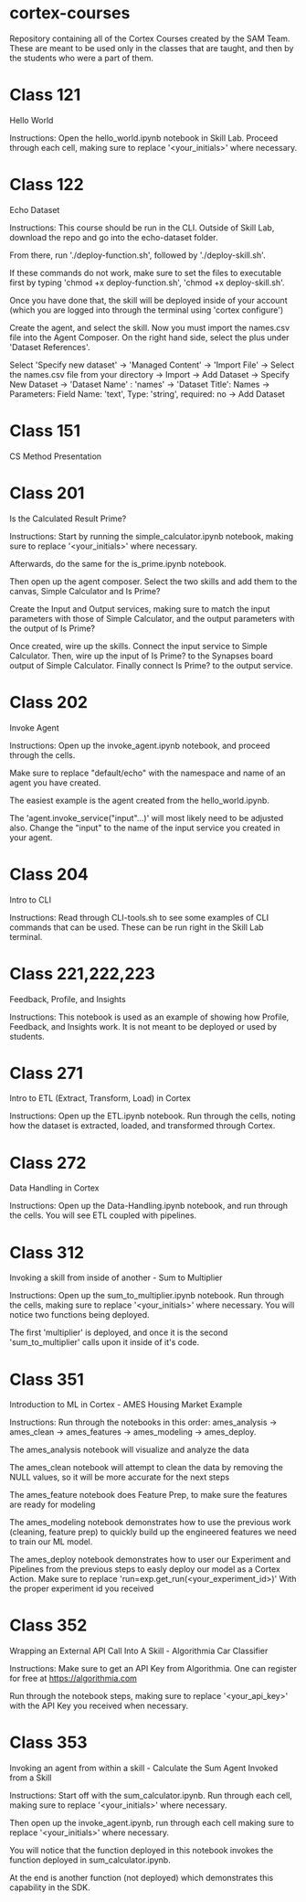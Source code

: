 # cortex-courses
Repository containing all of the Cortex Courses created by the SAM Team. These are meant to be used only in the classes that are taught, and then by the students who were a part of them. 

# Class 121
Hello World 


Instructions: 
Open the hello_world.ipynb notebook in Skill Lab. Proceed through each cell, making sure to replace '<your_initials>' where necessary. 

# Class 122
Echo Dataset

Instructions:
This course should be run in the CLI. Outside of Skill Lab, download the repo and go into the echo-dataset folder. 

From there, run './deploy-function.sh', followed by './deploy-skill.sh'. 

If these commands do not work, make sure to set the files to executable first by typing 'chmod +x deploy-function.sh', 'chmod +x deploy-skill.sh'. 

Once you have done that, the skill will be deployed inside of your account (which you are logged into through the terminal using 'cortex configure')

Create the agent, and select the skill. Now you must import the names.csv file into the Agent Composer. On the right hand side, select the plus under 'Dataset References'.

Select 'Specify new dataset' -> 'Managed Content' -> 'Import File' -> Select the names.csv file from your directory -> Import -> Add Dataset -> Specify New Dataset -> 'Dataset Name' : 'names' -> 'Dataset Title': Names -> Parameters: Field Name: 'text', Type: 'string', required: no -> Add Dataset


# Class 151
CS Method Presentation

# Class 201
Is the Calculated Result Prime?

Instructions:
Start by running the simple_calculator.ipynb notebook, making sure to replace '<your_initials>' where necessary. 

Afterwards, do the same for the is_prime.ipynb notebook. 

Then open up the agent composer. Select the two skills and add them to the canvas, Simple Calculator and Is Prime?

Create the Input and Output services, making sure to match the input parameters with those of Simple Calculator, and the output parameters with the output of Is Prime? 

Once created, wire up the skills. Connect the input service to Simple Calculator. Then, wire up the input of Is Prime? to the Synapses board output of Simple Calculator. Finally connect Is Prime? to the output service.

# Class 202 
Invoke Agent

Instructions:
Open up the invoke_agent.ipynb notebook, and proceed through the cells. 

Make sure to replace "default/echo" with the namespace and name of an agent you have created. 

The easiest example is the agent created from the hello_world.ipynb. 

The 'agent.invoke_service("input"...)' will most likely need to be adjusted also. Change the "input" to the name of the input service you created in your agent.

# Class 204
Intro to CLI

Instructions:
Read through CLI-tools.sh to see some examples of CLI commands that can be used. These can be run right in the Skill Lab terminal.

# Class 221,222,223
Feedback, Profile, and Insights

Instructions:
This notebook is used as an example of showing how Profile, Feedback, and Insights work. It is not meant to be deployed or used by students.

# Class 271
Intro to ETL (Extract, Transform, Load) in Cortex

Instructions:
Open up the ETL.ipynb notebook. Run through the cells, noting how the dataset is extracted, loaded, and transformed through Cortex.

# Class 272
Data Handling in Cortex

Instructions:
Open up the Data-Handling.ipynb notebook, and run through the cells. You will see ETL coupled with pipelines.

# Class 312
Invoking a skill from inside of another - Sum to Multiplier

Instructions:
Open up the sum_to_multiplier.ipynb notebook. Run through the cells, making sure to replace '<your_initials>' where necessary. You will notice two functions being deployed. 

The first 'multiplier' is deployed, and once it is the second 'sum_to_multiplier' calls upon it inside of it's code. 

# Class 351
Introduction to ML in Cortex - AMES Housing Market Example

Instructions:
Run through the notebooks in this order:
ames_analysis -> ames_clean -> ames_features -> ames_modeling -> ames_deploy.

The ames_analysis notebook will visualize and analyze the data

The ames_clean notebook will attempt to clean the data by removing the NULL values, so it will be more accurate for the next steps

The ames_feature notebook does Feature Prep, to make sure the features are ready for modeling

The ames_modeling notebook demonstrates how to use the previous work (cleaning, feature prep) to quickly build up the engineered features we need to train our ML model.

The ames_deploy notebook demonstrates how to user our Experiment and Pipelines from the previous steps to easly deploy our model as a Cortex Action. Make sure to replace 'run=exp.get_run(<your_experiment_id>)' With the proper experiment id you received  

# Class 352
Wrapping an External API Call Into A Skill - Algorithmia Car Classifier

Instructions:
Make sure to get an API Key from Algorithmia. One can register for free at https://algorithmia.com

Run through the notebook steps, making sure to replace '<your_api_key>' with the API Key you received when necessary.

# Class 353
Invoking an agent from within a skill - Calculate the Sum Agent Invoked from a Skill

Instructions:
Start off with the sum_calculator.ipynb. Run through each cell, making sure to replace '<your_initials>' where necessary. 

Then open up the invoke_agent.ipynb, run through each cell making sure to replace '<your_initials>' where necessary. 

You will notice that the function deployed in this notebook invokes the function deployed in sum_calculator.ipynb. 

At the end is another function (not deployed) which demonstrates this capability in the SDK.
